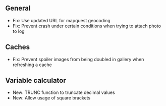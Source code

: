 ## General
- Fix: Use updated URL for mapquest geocoding
- Fix: Prevent crash under certain conditions when trying to attach photo to log

## Caches
- Fix: Prevent spoiler images from being doubled in gallery when refreshing a cache 

## Variable calculator
- New: TRUNC function to truncate decimal values 
- New: Allow usage of square brackets
